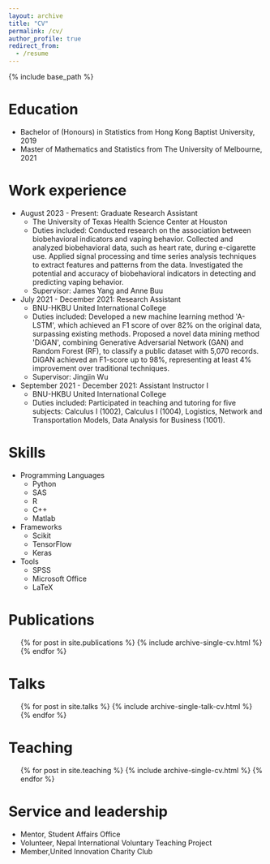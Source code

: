 ```yaml
---
layout: archive
title: "CV"
permalink: /cv/
author_profile: true
redirect_from:
  - /resume
---
```


{% include base_path %}

Education
======
* Bachelor of (Honours) in Statistics from Hong Kong Baptist University, 2019
* Master of Mathematics and Statistics from The University of Melbourne, 2021

Work experience
======
* August 2023 - Present: Graduate Research Assistant
  * The University of Texas Health Science Center at Houston
  * Duties included: Conducted research on the association between biobehavioral indicators and vaping behavior. Collected and analyzed biobehavioral data, such as heart rate, during e-cigarette use. Applied signal processing and time series analysis techniques to extract features and patterns from the data. Investigated the potential and accuracy of biobehavioral indicators in detecting and predicting vaping behavior.
  * Supervisor: James Yang and Anne Buu
* July 2021 - December 2021: Research Assistant
  * BNU-HKBU United International College
  * Duties included:  Developed a new machine learning method 'A-LSTM', which achieved an F1 score of over 82% on the original data, surpassing existing methods.
Proposed a novel data mining method 'DiGAN', combining Generative Adversarial Network (GAN) and Random Forest (RF), to classify a public dataset with 5,070 records. DiGAN achieved an F1-score up to 98%, representing at least 4% improvement over traditional techniques.
  * Supervisor: Jingjin Wu
* September 2021 - December 2021: Assistant Instructor I
  * BNU-HKBU United International College
  * Duties included: Participated in teaching and tutoring for five subjects: Calculus I (1002), Calculus I (1004), Logistics, Network and Transportation Models, Data Analysis for Business (1001).
  
Skills
======
* Programming Languages
  * Python
  * SAS
  * R
  * C++
  * Matlab
* Frameworks
  * Scikit
  * TensorFlow
  * Keras
* Tools
  * SPSS
  * Microsoft Office
  * LaTeX

Publications
======
  <ul>{% for post in site.publications %}
    {% include archive-single-cv.html %}
  {% endfor %}</ul>
  
Talks
======
  <ul>{% for post in site.talks %}
    {% include archive-single-talk-cv.html %}
  {% endfor %}</ul>
  
Teaching
======
  <ul>{% for post in site.teaching %}
    {% include archive-single-cv.html %}
  {% endfor %}</ul>
  
Service and leadership
======
* Mentor, Student Affairs Office
* Volunteer, Nepal International Voluntary Teaching Project
* Member,United Innovation Charity Club

